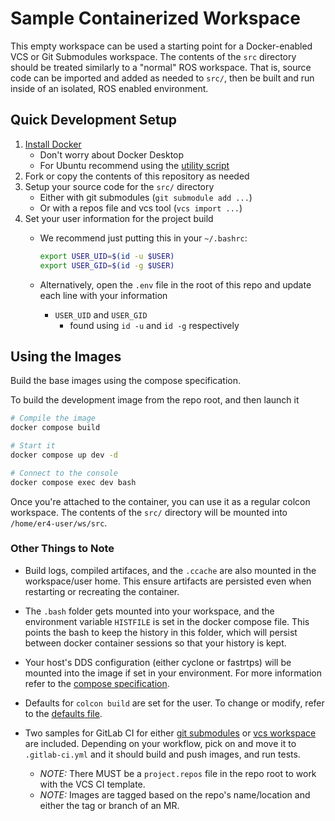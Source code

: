 # Sample Containerized Workspace

This empty workspace can be used a starting point for a Docker-enabled VCS or Git Submodules workspace.
The contents of the `src` directory should be treated similarly to a "normal" ROS workspace.
That is, source code can be imported and added as needed to `src/`, then be built and run inside of an isolated, ROS enabled environment.

## Quick Development Setup

1) [Install Docker](https://docs.docker.com/engine/install/ubuntu/)
    - Don't worry about Docker Desktop
    - For Ubuntu recommend using the [utility script](https://docs.docker.com/engine/install/ubuntu/#install-using-the-convenience-script)
2) Fork or copy the contents of this repository as needed
3) Setup your source code for the `src/` directory
    - Either with git submodules (`git submodule add ...`)
    - Or with a repos file and vcs tool  (`vcs import ...`)
4) Set your user information for the project build
    - We recommend just putting this in your `~/.bashrc`:

      ```bash
      export USER_UID=$(id -u $USER)
      export USER_GID=$(id -g $USER)
      ```

    - Alternatively, open the `.env` file in the root of this repo and update each line with your information
        - `USER_UID` and `USER_GID`
            - found using `id -u` and `id -g` respectively

## Using the Images

Build the base images using the compose specification.

To build the development image from the repo root, and then launch it

```bash
# Compile the image
docker compose build

# Start it
docker compose up dev -d

# Connect to the console
docker compose exec dev bash
```

Once you're attached to the container, you can use it as a regular colcon workspace.
The contents of the `src/` directory will be mounted into `/home/er4-user/ws/src`.

### Other Things to Note

- Build logs, compiled artifaces, and the `.ccache` are also mounted in the workspace/user home.
This ensure artifacts are persisted even when restarting or recreating the container.

- The `.bash` folder gets mounted into your workspace, and the environment variable `HISTFILE` is set in the docker compose file.
This points the bash to keep the history in this folder, which will persist between docker container sessions so that your history is kept.

- Your host's DDS configuration (either cyclone or fastrtps) will be mounted into the image if set in your environment.
For more information refer to the [compose specification](docker-compose.yaml).

- Defaults for `colcon build` are set for the user. To change or modify, refer to the [defaults file](config/colcon-defaults.yaml).

- Two samples for GitLab CI for either [git submodules](.gitlab-ci.yml.submodules) or [vcs workspace](gitlab-ci.yml.vcs) are included.
Depending on your workflow, pick on and move it to `.gitlab-ci.yml` and it should build and push images, and run tests.
  - *NOTE:* There MUST be a `project.repos` file in the repo root to work with the VCS CI template.
  - *NOTE:* Images are tagged based on the repo's name/location and either the tag or branch of an MR.
